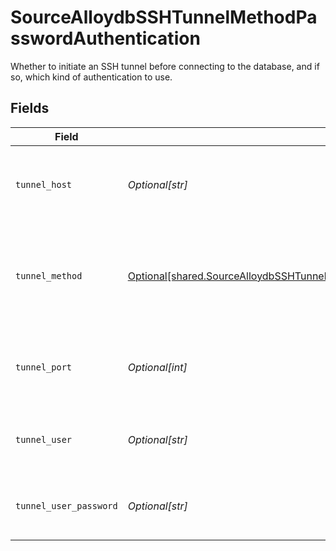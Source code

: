# SourceAlloydbSSHTunnelMethodPasswordAuthentication

Whether to initiate an SSH tunnel before connecting to the database, and if so, which kind of authentication to use.


## Fields

| Field                                                                                                                                                                        | Type                                                                                                                                                                         | Required                                                                                                                                                                     | Description                                                                                                                                                                  | Example                                                                                                                                                                      |
| ---------------------------------------------------------------------------------------------------------------------------------------------------------------------------- | ---------------------------------------------------------------------------------------------------------------------------------------------------------------------------- | ---------------------------------------------------------------------------------------------------------------------------------------------------------------------------- | ---------------------------------------------------------------------------------------------------------------------------------------------------------------------------- | ---------------------------------------------------------------------------------------------------------------------------------------------------------------------------- |
| `tunnel_host`                                                                                                                                                                | *Optional[str]*                                                                                                                                                              | :heavy_check_mark:                                                                                                                                                           | Hostname of the jump server host that allows inbound ssh tunnel.                                                                                                             |                                                                                                                                                                              |
| `tunnel_method`                                                                                                                                                              | [Optional[shared.SourceAlloydbSSHTunnelMethodPasswordAuthenticationTunnelMethod]](undefined/models/shared/sourcealloydbsshtunnelmethodpasswordauthenticationtunnelmethod.md) | :heavy_check_mark:                                                                                                                                                           | Connect through a jump server tunnel host using username and password authentication                                                                                         |                                                                                                                                                                              |
| `tunnel_port`                                                                                                                                                                | *Optional[int]*                                                                                                                                                              | :heavy_minus_sign:                                                                                                                                                           | Port on the proxy/jump server that accepts inbound ssh connections.                                                                                                          | 22                                                                                                                                                                           |
| `tunnel_user`                                                                                                                                                                | *Optional[str]*                                                                                                                                                              | :heavy_check_mark:                                                                                                                                                           | OS-level username for logging into the jump server host                                                                                                                      |                                                                                                                                                                              |
| `tunnel_user_password`                                                                                                                                                       | *Optional[str]*                                                                                                                                                              | :heavy_check_mark:                                                                                                                                                           | OS-level password for logging into the jump server host                                                                                                                      |                                                                                                                                                                              |